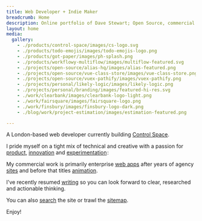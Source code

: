 ```yaml
---
title: Web Developer + Indie Maker
breadcrumb: Home
description: Online portfolio of Dave Stewart; Open Source, commercial + personal projects
layout: home
media:
  gallery:
    - ./products/control-space/images/cs-logo.svg
    - ./products/todo-emojis/images/todo-emojis-logo.png
    - ./products/got-paper/images/ph-splash.png
    - ./products/workflowy-multiflow/images/multiflow-featured.svg
    - ./projects/open-source/alias-hq/images/alias-featured.png
    - ./projects/open-source/vue-class-store/images/vue-class-store.png
    - ./projects/open-source/vuex-pathify/images/vuex-pathify.png
    - ./projects/personal/likely-logic/images/likely-logic.png
    - ./projects/personal/branding/images/featured-hi-res.svg
    - ./work/clearbank/images/clearbank-logo-light.png
    - ./work/fairsquare/images/fairsquare-logo.png
    - ./work/finsbury/images/finsbury-logo-dark.png
    - ./blog/work/project-estimation/images/estimation-featured.png

---
```


A London-based web developer currently building [Control Space](/products/control-space).

I pride myself on a tight mix of technical and creative with a passion for [product](/products/), [innovation](/projects/) and [experimentation](/archive/projects/) :

<MediaGallery media="gallery" scale keep-alive />

My commercial work is primarily enterprise [web apps](/work/) after years of agency [sites](/archive/work/) and before that titles [animation](/archive/work/animation/).

I've recently resumed [writing](/blog/) so you can look forward to clear, researched and actionable thinking.

<HomeThumbs />

You can also [search](/search/) the site or trawl the [sitemap](/sitemap/).

Enjoy!

<SiteIcon size="35" fill="#ea4848" />
